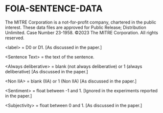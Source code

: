 # FOIA-SENTENCE-DATA
The MITRE Corporation is a not-for-profit company, chartered in the public interest. These data files are approved for Public Release; Distribution Unlimited. Case Number 23-1958. ©2023 The MITRE Corporation. All rights reserved.

\<label\> = D0 or D1. [As discussed in the paper.]

\<Sentence Text\> = the text of the sentence. 

\<Always deliberative\> = blank (not always deliberative) or 1 (always deliberative) [As discussed in the paper.]

\<Non IIA\> = blank (IIA) or 1 (Non IIA) [As discussed in the paper.]

\<Sentiment\> = float between -1 and 1. [Ignored in the experiments reported in the paper.]

\<Subjectivity\> = float between 0 and 1. [As discussed in the paper.]
